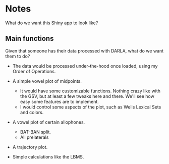 # Notes

What do we want this Shiny app to look like?

## Main functions

Given that someone has their data processed with DARLA, what do we want them to do?

* The data would be processed under-the-hood once loaded, using my Order of Operations.

* A simple vowel plot of midpoints. 
  * It would have some customizable functions. Nothing crazy like with the GSV, but at least a few tweaks here and there. We'll see how easy some features are to implement. 
  * I would control some aspects of the plot, such as Wells Lexical Sets and colors. 

* A vowel plot of certain allophones.
  * BAT-BAN split.
  * All prelaterals
  
* A trajectory plot.

* Simple calculations like the LBMS. 
  

